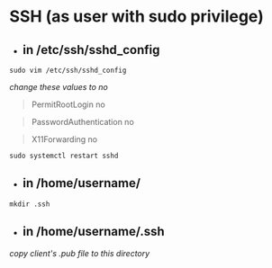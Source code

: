 # SSH (as user with sudo privilege)
- ## in /etc/ssh/sshd_config
```
sudo vim /etc/ssh/sshd_config
```
_change these values to no_
> PermitRootLogin no

> PasswordAuthentication no

> X11Forwarding no

```
sudo systemctl restart sshd
```
- ## in /home/username/
```
mkdir .ssh
```
- ## in /home/username/.ssh
_copy client's .pub file to this directory_